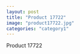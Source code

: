 ```yaml
---
layout: post
title: "Product 17722"
image: "product17722.jpg"
categories: "category1"
---
```

Product 17722
